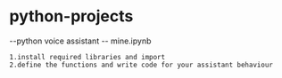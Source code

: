 # python-projects

--python voice assistant -- mine.ipynb
 
 	1.install required libraries and import
 	2.define the functions and write code for your assistant behaviour
